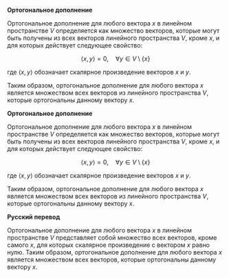 

**Ортогональное дополнение**

Ортогональное дополнение для любого вектора $x$ в линейном пространстве $V$ определяется как множество векторов, которые могут быть получены из всех векторов линейного пространства $V$, кроме $x$, и для которых действует следующее свойство:

$$ \langle x, y \rangle = 0, \quad \forall y \in V \setminus \{x\} $$

где $\langle x, y \rangle$ обозначает скалярное произведение векторов $x$ и $y$.

Таким образом, ортогональное дополнение для любого вектора $x$ является множеством всех векторов из линейного пространства $V$, которые ортогональны данному вектору $x$.

**Ортогональное дополнение**

Ортогональное дополнение для любого вектора $x$ в линейном пространстве $V$ определяется как множество векторов, которые могут быть получены из всех векторов линейного пространства $V$, кроме $x$, и для которых действует следующее свойство:

$$ \langle x, y \rangle = 0, \quad \forall y \in V \setminus \{x\} $$

где $\langle x, y \rangle$ обозначает скалярное произведение векторов $x$ и $y$.

Таким образом, ортогональное дополнение для любого вектора $x$ является множеством всех векторов из линейного пространства $V$, которые ортогональны данному вектору $x$.

**Русский перевод**

Ортогональное дополнение для любого вектора $x$ в линейном пространстве $V$ представляет собой множество всех векторов, кроме самого $x$, для которых скалярное произведение с вектором $x$ равно нулю. Таким образом, ортогональное дополнение для любого вектора $x$ является множеством всех векторов, которые ортогональны данному вектору $x$.
